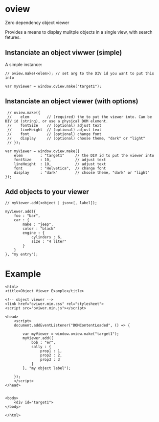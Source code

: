 # oview
Zero dependency object viewer

Provides a means to display mulitple objects in a single view, with search fetures.

## Instanciate an object viwwer (simple)

A simple instance:

    // oview.make(<elem>); // set arg to the DIV id you want to put this into

    var myViewer = window.oview.make("target1");

## Instanciate an object viewer (with options)

     // oview.make({
     //    elem        // (required) the to put the viewer into. Can be DIV id (string), or use a physical DOM element.
     //    fontSize    // (optional) adjust text
     //    lineHeight  // (optional) adjust text
     //    font        // (optional) change font
     //    display     // (optional) choose theme, "dark" or "light"
     // });

    var myViewer = window.oview.make({
        elem        : "target1"     // the DIV id to put the viewer into
        fontSize    : 10,           // adjust text
        lineHeight  : 10,           // adjust text
        font        : "Helvetica",  // change font
        display     : "dark"        // choose theme, "dark" or "light"
    });

## Add objects to your viewer

    // myViewer.add(<object | json>[, label]);

    myViewer.add({
        foo : "bar",
        car : {
            make : "jeep",
            color : "black"
            engine : {
                cylinders : 6,
                size : "4 liter"
            }
        }
    }, "my entry");


# Example

    <html>
    <title>Object Viewer Example</title>
    
    <!-- object viewer -->
	<link href="oviwer.min.css" rel="stylesheet">
    <script src="oviwer.min.js"></script>

    <head>
        <script>
        document.addEventListener("DOMContentLoaded", () => {

            var myViewer = window.oview.make("target1");
            myViewer.add({
                bob : "er",
                sally : {
                    prop1 : 1,
                    prop2 : 2,
                    prop3 : 3
                }
            }, "my object label");

        });
        </script>
    </head>

    
    <body>
        <div id="target1">
    </body>
    
    </html>

    